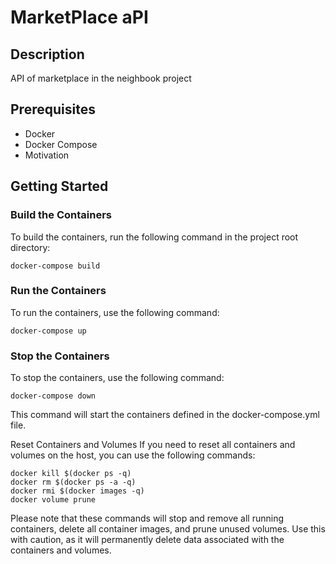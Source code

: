 # MarketPlace aPI

## Description
API of marketplace in the neighbook project

## Prerequisites
- Docker
- Docker Compose
- Motivation

## Getting Started

### Build the Containers
To build the containers, run the following command in the project root directory:

```
docker-compose build
```

### Run the Containers
To run the containers, use the following command:

```
docker-compose up
```

### Stop the Containers
To stop the containers, use the following command:

```
docker-compose down
```

This command will start the containers defined in the docker-compose.yml file.

Reset Containers and Volumes
If you need to reset all containers and volumes on the host, you can use the following commands:

```
docker kill $(docker ps -q)
docker rm $(docker ps -a -q)
docker rmi $(docker images -q)
docker volume prune
```

Please note that these commands will stop and remove all running containers, delete all container images, and prune unused volumes. Use this with caution, as it will permanently delete data associated with the containers and volumes.
